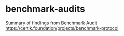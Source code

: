 # benchmark-audits
Summary of findings from Benchmark Audit
https://certik.foundation/projects/benchmark-protocol
